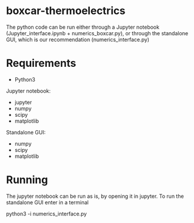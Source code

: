 # boxcar-thermoelectrics

The python code can be run either through a Jupyter notebook (Jupyter_interface.ipynb  +  numerics_boxcar.py), or through the standalone GUI, which is our recommendation (numerics_interface.py)

# Requirements

- Python3

Jupyter notebook:

- jupyter
- numpy
- scipy
- matplotlib

Standalone GUI:

- numpy
- scipy
- matplotlib


# Running

The jupyter notebook can be run as is, by opening it in jupyter. To run the standalone GUI enter in a terminal

python3 -i numerics_interface.py
